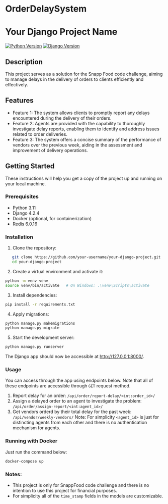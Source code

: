 # OrderDelaySystem
# Your Django Project Name

[![Python Version](https://img.shields.io/badge/Python-3.11-blue)](https://www.python.org/downloads/release/python-390/)
[![Django Version](https://img.shields.io/badge/Django-4.2.4-green)](https://docs.djangoproject.com/en/3.2/)

## Description

This project serves as a solution for the Snapp Food code challenge, aiming to manage delays in the delivery of orders to clients efficiently and effectively.

## Features

- Feature 1: The system allows clients to promptly report any delays encountered during the delivery of their orders.
- Feature 2: Agents are provided with the capability to thoroughly investigate delay reports, enabling them to identify and address issues related to order deliveries.
- Feature 3: The system offers a concise summary of the performance of vendors over the previous week, aiding in the assessment and improvement of delivery operations.

## Getting Started

These instructions will help you get a copy of the project up and running on your local machine.

### Prerequisites

- Python 3.11
- Django 4.2.4
- Docker (optional, for containerization)
- Redis 6.0.16 

### Installation
1. Clone the repository:
```sh
   git clone https://github.com/your-username/your-django-project.git
   cd your-django-project
```
2. Create a virtual environment and activate it:
```sh
python -m venv venv
source venv/bin/activate   # On Windows: .\venv\Scripts\activate
```
3. Install dependencies:
```sh
pip install -r requirements.txt
```
4. Apply migrations:
```sh
python manage.py makemigrations
python manage.py migrate
```
5. Start the development server:
```sh
python manage.py runserver
```
The Django app should now be accessible at http://127.0.0.1:8000/.

### Usage
You can access through the app using endpoints below. Note that all of these endpoints are accessible through `GET` request method.
1. Report delay for an order: `/api/order/report-delay/<int:order_id>/`
2. Assign a delayed order to an agent to investigate the problem: `/api/order/assign-report/<int:agent_id>/`
3. Get vendors orderd by their total delay for the past week: `/api/vendor/weekly-vendors/`
Note: For simplicity `<agent_id>` is just for distincting agents from each other and there is no authentication mechanism for agents.

### Running with Docker
Just run the command below:
```sh
docker-compose up
```

### Notes:
- This project is only for SnappFood code challenge and there is no intention to use this project for financial purposes.
- For simplicity all of the `time_stamp` fields in the models are customizable.
